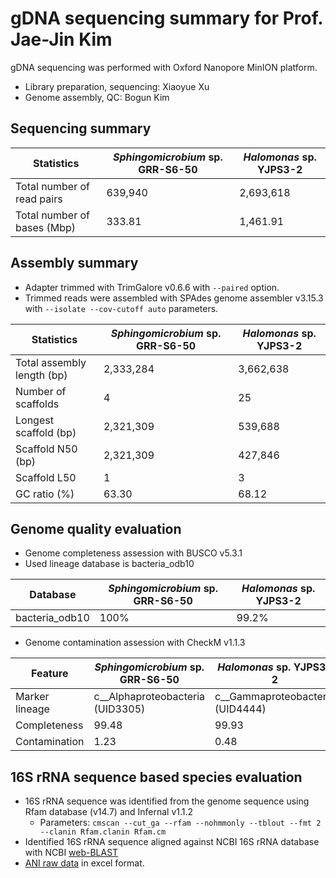 # gDNA sequencing summary for Prof. Jae-Jin Kim

gDNA sequencing was performed with Oxford Nanopore MinION platform.

* Library preparation, sequencing: Xiaoyue Xu
* Genome assembly, QC: Bogun Kim

## Sequencing summary

Statistics | _Sphingomicrobium_ sp. GRR-S6-50 | _Halomonas_ sp. YJPS3-2
---- | ---- | ----
Total number of read pairs | 639,940 | 2,693,618
Total number of bases (Mbp) | 333.81 | 1,461.91

## Assembly summary

* Adapter trimmed with TrimGalore v0.6.6 with `--paired` option.
* Trimmed reads were assembled with SPAdes genome assembler v3.15.3 with `--isolate --cov-cutoff auto` parameters.

Statistics | _Sphingomicrobium_ sp. GRR-S6-50 | _Halomonas_ sp. YJPS3-2
---- | ---- | ----
Total assembly length (bp) | 2,333,284 | 3,662,638
Number of scaffolds | 4 | 25
Longest scaffold (bp) | 2,321,309 | 539,688
Scaffold N50 (bp) | 2,321,309 | 427,846
Scaffold L50 | 1 | 3
GC ratio (%) | 63.30 | 68.12

## Genome quality evaluation

* Genome completeness assession with BUSCO v5.3.1
* Used lineage database is bacteria_odb10

Database | _Sphingomicrobium_ sp. GRR-S6-50 | _Halomonas_ sp. YJPS3-2
---- | ---- | ----
bacteria_odb10 | 100% | 99.2%

* Genome contamination assession with CheckM v1.1.3

Feature | _Sphingomicrobium_ sp. GRR-S6-50 | _Halomonas_ sp. YJPS3-2
---- | ---- | ----
Marker lineage | c__Alphaproteobacteria (UID3305) | c__Gammaproteobacteria (UID4444)
Completeness | 99.48 | 99.93
Contamination | 1.23 | 0.48

## 16S rRNA sequence based species evaluation

* 16S rRNA sequence was identified from the genome sequence using Rfam database (v14.7) and Infernal v1.1.2
  * Parameters: `cmscan --cut_ga --rfam --nohmmonly --tblout --fmt 2 --clanin Rfam.clanin Rfam.cm`
* Identified 16S rRNA sequence aligned against NCBI 16S rRNA database with NCBI [web-BLAST](https://blast.ncbi.nlm.nih.gov/Blast.cgi)
* [ANI raw data](./rawdata/ANI_analysis_rawdata.zip) in excel format.

